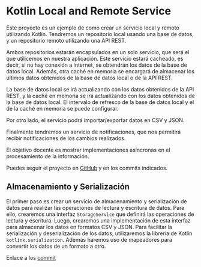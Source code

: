 # Kotlin Local and Remote Service

Este proyecto es un ejemplo de como crear un servicio local y remoto utilizando Kotlin.
Tendremos un repositorio local usando una base de datos, y un repositorio remoto utilizando una API REST.

Ambos repositorios estarán encapsulados en un solo servicio, que será el que utilicemos en nuestra aplicación.
Este servicio estará cacheado, es decir, si no hay conexión a internet, se obtendrán los datos de la base de datos
local.
Además, otra caché en memoria se encargará de almacenar los últimos datos obtenidos de la base de datos local o de la
API REST.

La base de datos local se irá actualizando con los datos obtenidos de la API REST, y la caché en memoria se irá
actualizando con los datos obtenidos de la base de datos local.
El intervalo de refresco de la base de datos local y el de la caché en memoria se puede configurar.

Por otro lado, el servicio podrá importar/exportar datos en CSV y JSON.

Finalmente tendremos un servicio de notificaciones, que nos permitirá recibir notificaciones de los cambios realizados.

El objetivo docente es mostrar implementaciones asíncronas en el procesamiento de la información.

Puedes seguir el proyecto en [GitHub](https://github.com/joseluisgs/KotlinLocalAndRemote) y en los commits indicados.

## Almacenamiento y Serialización

El primer paso es crear un servicio de almacenamiento y serialización de datos para realizar las operaciones de lectura
y escritura de datos. Para ello, crearemos una interfaz `StorageService` que definirá las operaciones de lectura y
escritura.
Luego, crearemos una implementación de esta interfaz para almacenar los datos en formatos CSV y JSON.
Para facilitar la serialización y deserialización de los datos, utilizaremos la librería de
Kotlin `kotlinx.serialization`.
Además haremos uso de mapeadores para convertir los datos de un formato a otro.

Enlace a los [commit](https://github.com/joseluisgs/KotlinLocalAndRemote/tree/f4cf8d903a9ecb80f36822d870144ea2b8defd57)

